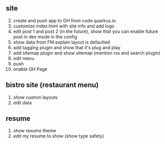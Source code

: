 
 ## site

2. create and push app to GH from code.quarkus.io
3. customize index.html with site info and add logo
4. edit post 1 and post 2 (in the future), show that you can enable future post in dev mode in the config
5. show data from FM explain layout is defaulted
6. add tagging plugin and show that it's plug and play
7. add sitemap plugin and show sitemap (mention rss and search plugin)
8. edit menu
9. push
10. enable GH Page


## bistro site (restaurant menu)

1. show custom layouts
2. edit data

## resume 
1. show resume theme
2. edit my resume to show  (show type safety)

